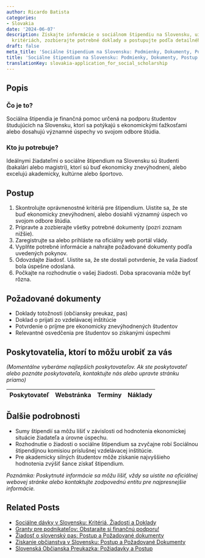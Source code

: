 ```yaml
---
author: Ricardo Batista
categories:
- Slovakia
date: '2024-06-07'
description: Získajte informácie o sociálnom štipendiu na Slovensku, uistite sa o
  kritériách, zozbierajte potrebné doklady a postupujte podľa detailného návodu.
draft: false
meta_title: 'Sociálne štipendium na Slovensku: Podmienky, Dokumenty, Postup'
title: 'Sociálne štipendium na Slovensku: Podmienky, Dokumenty, Postup'
translationKey: slovakia-application_for_social_scholarship
---
```



## Popis
### Čo je to?
Sociálna štipendia je finančná pomoc určená na podporu študentov študujúcich na Slovensku, ktorí sa potýkajú s ekonomickými ťažkosťami alebo dosahujú významné úspechy vo svojom odbore štúdia.

### Kto ju potrebuje?
Ideálnymi žiadateľmi o sociálne štipendium na Slovensku sú študenti (bakalári alebo magistri), ktorí sú buď ekonomicky znevýhodnení, alebo excelujú akademicky, kultúrne alebo športovo.

## Postup
1. Skontrolujte oprávnenostné kritériá pre štipendium. Uistite sa, že ste buď ekonomicky znevýhodnení, alebo dosiahli významný úspech vo svojom odbore štúdia.
2. Pripravte a zozbierajte všetky potrebné dokumenty (pozri zoznam nižšie).
3. Zaregistrujte sa alebo prihláste na oficiálny web portál vlády.
4. Vyplňte potrebné informácie a nahrajte požadované dokumenty podľa uvedených pokynov.
5. Odovzdajte žiadosť. Uistite sa, že ste dostali potvrdenie, že vaša žiadosť bola úspešne odoslaná.
6. Počkajte na rozhodnutie o vašej žiadosti. Doba spracovania môže byť rôzna.

## Požadované dokumenty
- Doklady totožnosti (občiansky preukaz, pas)
- Doklad o prijatí zo vzdelávacej inštitúcie
- Potvrdenie o príjme pre ekonomicky znevýhodnených študentov
- Relevantné osvedčenia pre študentov so získanými úspechmi

## Poskytovatelia, ktorí to môžu urobiť za vás

_(Momentálne vyberáme najlepších poskytovateľov. Ak ste poskytovateľ alebo poznáte poskytovateľa, kontaktujte nás alebo upravte stránku priamo)_

| Poskytovateľ    |     Webstránka  |     Termíny      |       Náklady    |
| :-------------: | :-------------: |  :-------------: | :-------------: |

## Ďalšie podrobnosti
- Sumy štipendií sa môžu líšiť v závislosti od hodnotenia ekonomickej situácie žiadateľa a úrovne úspechu.
- Rozhodnutie o žiadosti o sociálne štipendium sa zvyčajne robí Sociálnou štipendijnou komisiou príslušnej vzdelávacej inštitúcie.
- Pre akademicky silných študentov môže získanie najvyššieho hodnotenia zvýšiť šance získať štipendium.

_Poznámka: Poskytnuté informácie sa môžu líšiť, vždy sa uistite na oficiálnej webovej stránke alebo kontaktujte zodpovednú entitu pre najpresnejšie informácie._
## Related Posts

- [Sociálne dávky v Slovensku: Kritériá, Žiadosti a Doklady](https://tramitit.com/sk/guides/slovakia/ziadost_o_socialne_davky/)
- [Granty pre podnikateľov: Obstarajte si finančnú podporu!](https://tramitit.com/sk/guides/slovakia/ziadost_o_financne_prispevky_pre_podnikatelov/)
- [Žiadosť o slovenský pas: Postup a Požadované dokumenty](https://tramitit.com/sk/guides/slovakia/vydanie_cestovneho_pasu/)
- [Získanie občianstva v Slovensku: Postup a Požadované Dokumenty](https://tramitit.com/sk/guides/slovakia/nadobudnutie_slovenskeho_obcianstva/)
- [Slovenská Občianska Preukazka: Požiadavky a Postup](https://tramitit.com/sk/guides/slovakia/vydanie_obcianskeho_preukazu/)